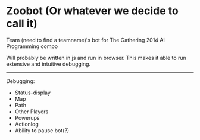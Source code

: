 Zoobot (Or whatever we decide to call it)
======
Team (need to find a teamname)'s bot for The Gathering 2014 AI Programming compo   

Will probably be written in js and run in browser. This makes it able to run extensive and intuitive debugging.

---

Debugging:
- Status-display
- Map
 - Path
 - Other Players
 - Powerups
- Actionlog
- Ability to pause bot(?)
